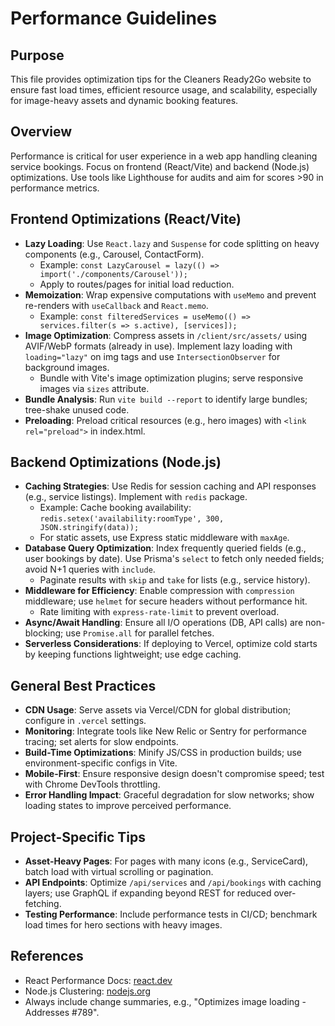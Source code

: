 # Performance Guidelines

## Purpose
This file provides optimization tips for the Cleaners Ready2Go website to ensure fast load times, efficient resource usage, and scalability, especially for image-heavy assets and dynamic booking features.

## Overview
Performance is critical for user experience in a web app handling cleaning service bookings. Focus on frontend (React/Vite) and backend (Node.js) optimizations. Use tools like Lighthouse for audits and aim for scores >90 in performance metrics.

## Frontend Optimizations (React/Vite)
- **Lazy Loading**: Use `React.lazy` and `Suspense` for code splitting on heavy components (e.g., Carousel, ContactForm).
  - Example: `const LazyCarousel = lazy(() => import('./components/Carousel'));`
  - Apply to routes/pages for initial load reduction.
- **Memoization**: Wrap expensive computations with `useMemo` and prevent re-renders with `useCallback` and `React.memo`.
  - Example: `const filteredServices = useMemo(() => services.filter(s => s.active), [services]);`
- **Image Optimization**: Compress assets in `/client/src/assets/` using AVIF/WebP formats (already in use). Implement lazy loading with `loading="lazy"` on img tags and use `IntersectionObserver` for background images.
  - Bundle with Vite's image optimization plugins; serve responsive images via `sizes` attribute.
- **Bundle Analysis**: Run `vite build --report` to identify large bundles; tree-shake unused code.
- **Preloading**: Preload critical resources (e.g., hero images) with `<link rel="preload">` in index.html.

## Backend Optimizations (Node.js)
- **Caching Strategies**: Use Redis for session caching and API responses (e.g., service listings). Implement with `redis` package.
  - Example: Cache booking availability: `redis.setex('availability:roomType', 300, JSON.stringify(data));`
  - For static assets, use Express static middleware with `maxAge`.
- **Database Query Optimization**: Index frequently queried fields (e.g., user bookings by date). Use Prisma's `select` to fetch only needed fields; avoid N+1 queries with `include`.
  - Paginate results with `skip` and `take` for lists (e.g., service history).
- **Middleware for Efficiency**: Enable compression with `compression` middleware; use `helmet` for secure headers without performance hit.
  - Rate limiting with `express-rate-limit` to prevent overload.
- **Async/Await Handling**: Ensure all I/O operations (DB, API calls) are non-blocking; use `Promise.all` for parallel fetches.
- **Serverless Considerations**: If deploying to Vercel, optimize cold starts by keeping functions lightweight; use edge caching.

## General Best Practices
- **CDN Usage**: Serve assets via Vercel/CDN for global distribution; configure in `.vercel` settings.
- **Monitoring**: Integrate tools like New Relic or Sentry for performance tracing; set alerts for slow endpoints.
- **Build-Time Optimizations**: Minify JS/CSS in production builds; use environment-specific configs in Vite.
- **Mobile-First**: Ensure responsive design doesn't compromise speed; test with Chrome DevTools throttling.
- **Error Handling Impact**: Graceful degradation for slow networks; show loading states to improve perceived performance.

## Project-Specific Tips
- **Asset-Heavy Pages**: For pages with many icons (e.g., ServiceCard), batch load with virtual scrolling or pagination.
- **API Endpoints**: Optimize `/api/services` and `/api/bookings` with caching layers; use GraphQL if expanding beyond REST for reduced over-fetching.
- **Testing Performance**: Include performance tests in CI/CD; benchmark load times for hero sections with heavy images.

## References
- React Performance Docs: [react.dev](https://react.dev/learn/optimizing-performance)
- Node.js Clustering: [nodejs.org](https://nodejs.org/api/cluster.html)
- Always include change summaries, e.g., "Optimizes image loading - Addresses #789".